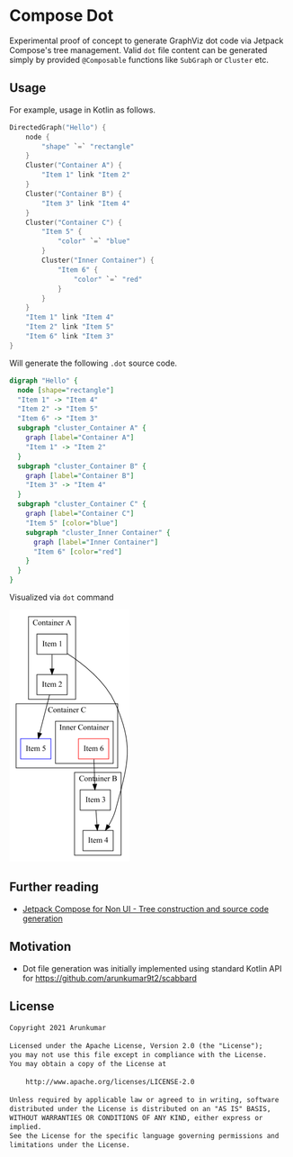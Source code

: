 # Compose Dot

Experimental proof of concept to generate GraphViz dot code via Jetpack Compose's tree management.
Valid `dot` file content can be generated simply by provided `@Composable` functions like `SubGraph` or `Cluster` etc.

## Usage

For example, usage in Kotlin as follows.

```kotlin
DirectedGraph("Hello") {
    node {
        "shape" `=` "rectangle"
    }
    Cluster("Container A") {
        "Item 1" link "Item 2"
    }
    Cluster("Container B") {
        "Item 3" link "Item 4"
    }
    Cluster("Container C") {
        "Item 5" {
            "color" `=` "blue"
        }
        Cluster("Inner Container") {
            "Item 6" {
                "color" `=` "red"
            }
        }
    }
    "Item 1" link "Item 4"
    "Item 2" link "Item 5"
    "Item 6" link "Item 3"
}
```

Will generate the following `.dot` source code.

```dot
digraph "Hello" {
  node [shape="rectangle"]
  "Item 1" -> "Item 4"
  "Item 2" -> "Item 5"
  "Item 6" -> "Item 3"
  subgraph "cluster_Container A" {
    graph [label="Container A"]
    "Item 1" -> "Item 2"
  }
  subgraph "cluster_Container B" {
    graph [label="Container B"]
    "Item 3" -> "Item 4"
  }
  subgraph "cluster_Container C" {
    graph [label="Container C"]
    "Item 5" [color="blue"]
    subgraph "cluster_Inner Container" {
      graph [label="Inner Container"]
      "Item 6" [color="red"]
    }
  }
}
```

Visualized via `dot` command

<img src="art/output.png">

## Further reading

* [Jetpack Compose for Non UI - Tree construction and source code generation](https://arunkumar.dev/jetpack-compose-for-non-ui-tree-construction-and-code-generation/)

## Motivation

* Dot file generation was initially implemented using standard Kotlin API for https://github.com/arunkumar9t2/scabbard


## License

    Copyright 2021 Arunkumar

    Licensed under the Apache License, Version 2.0 (the "License");
    you may not use this file except in compliance with the License.
    You may obtain a copy of the License at

        http://www.apache.org/licenses/LICENSE-2.0

    Unless required by applicable law or agreed to in writing, software
    distributed under the License is distributed on an "AS IS" BASIS,
    WITHOUT WARRANTIES OR CONDITIONS OF ANY KIND, either express or implied.
    See the License for the specific language governing permissions and
    limitations under the License.

